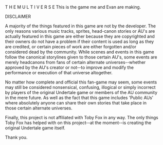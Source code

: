 T H E   M U L T I V E R S E
This is the game me and Evan are making.





DISCLAIMER

A majority of the things featured in this game are not by the developer. The only reasons various music tracks, sprites, head-canon stories or AU's are actually featured in this game are either because they are copyrighted and their owners do not have a problem if their content is used as long as they are credited, or certain pieces of work are either forgotten and/or considered dead by the community. While scenes and events in this game follow the canonical storylines given to those certain AU's, some events are merely headcanons from fans of certain alternate universes--whether approved by the AU's creator or not--to improve and modify the performance or execution of that universe altogether.

No matter how complete and official this fan-game may seem, some events may still be considered nonsensical, confusing, illogical or simply incorrect by players of the original Undertale game or members of the AU community in the mere future. As well as the fact that this game includes 'Public AUs' where absolutely anyone can share their own stories that take place in those certain alternate universes.

Finally, this project is not affiliated with Toby Fox in any way. The only things Toby Fox has helped with on this project--at the moment--is creating the original Undertale game itself.

Thank you.